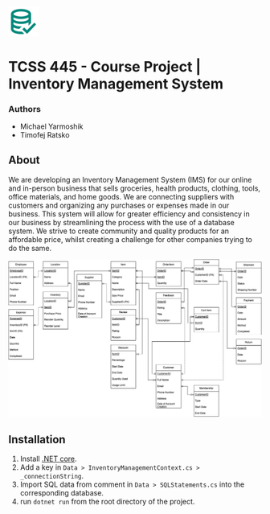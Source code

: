 <img src="https://raw.githubusercontent.com/Kihsomray/InventoryManagement/master/wwwroot/images/database-logo.png" width="12%" height="12%"><p></p> 
# TCSS 445 - Course Project | Inventory Management System
### Authors
- Michael Yarmoshik
- Timofej Ratsko
## About
We are developing an Inventory Management System (IMS) for our online and in-person business that sells groceries, health products, clothing, tools, office materials, and home goods. We are connecting suppliers with customers and organizing any purchases or expenses made in our business. This system will allow for greater efficiency and consistency in our business by streamlining the process with the use of a database system. We strive to create community and quality products for an affordable price, whilst creating a challenge for other companies trying to do the same.

<img src="https://raw.githubusercontent.com/Kihsomray/InventoryManagement/master/wwwroot/images/inventory-management.png"><p></p>

## Installation
1. Install [.NET core](https://learn.microsoft.com/en-us/dotnet/core/install/).
2. Add a key in `Data > InventoryManagementContext.cs > _connectionString`.
3. Import SQL data from comment in `Data > SQLStatements.cs` into the corresponding database.
4. run `dotnet run` from the root directory of the project.